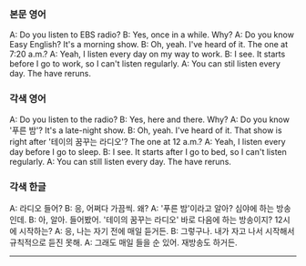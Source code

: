 ### 본문 영어
A: Do you listen to EBS radio?
B: Yes, once in a while. Why?
A: Do you know Easy English? It's a morning show.
B: Oh, yeah. I've heard of it. The one at 7:20 a.m.?
A: Yeah, I listen every day on my way to work.
B: I see. It starts before I go to work, so I can't listen regularly.
A: You can stil listen every day. The have reruns.

### 각색 영어
A: Do you listen to the radio?
B: Yes, here and there. Why?
A: Do you know '푸른 밤'? It's a late-night show.
B: Oh, yeah. I've heard of it. That show is right after '테이의 꿈꾸는 라디오'? The one at 12 a.m.?
A: Yeah, I listen every day before I go to sleep.
B: I see. It starts after I go to bed, so I can't listen regularly.
A: You can still listen every day. The have reruns.

### 각색 한글
A: 라디오 들어?
B: 응, 어쩌다 가끔씩. 왜?
A: '푸른 밤'이라고 알아? 심야에 하는 방송인데.
B: 아, 알아. 들어봤어. '테이의 꿈꾸는 라디오' 바로 다음에 하는 방송이지? 12시에 시작하는?
A: 응, 나는 자기 전에 매일 듣거든.
B: 그렇구나. 내가 자고 나서 시작해서 규칙적으로 듣진 못해.
A: 그래도 매일 들을 순 있어. 재방송도 하거든.

---
